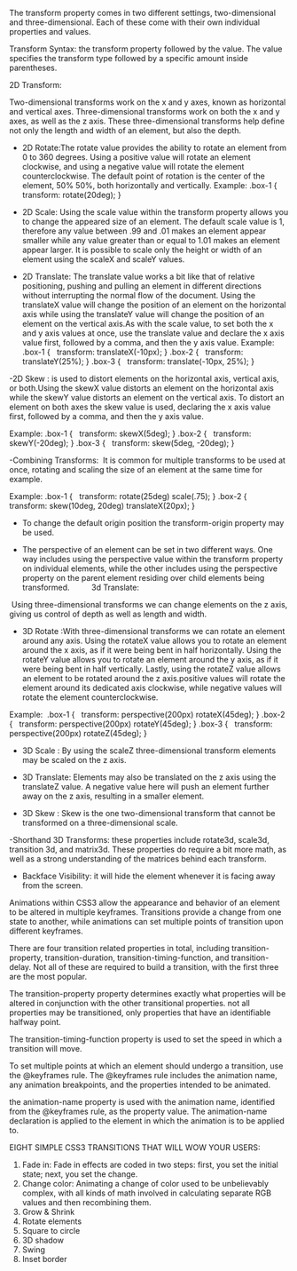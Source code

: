 The transform property comes in two different settings, two-dimensional and three-dimensional. Each of these come with their own individual properties and values.

Transform Syntax: the transform property followed by the value. The value specifies the transform type followed by a specific amount inside parentheses.

2D Transform:

Two-dimensional transforms work on the x and y axes, known as horizontal and vertical axes. Three-dimensional transforms work on both the x and y axes, as well as the z axis. These three-dimensional transforms help define not only the length and width of an element, but also the depth.

- 2D Rotate:The rotate value provides the ability to rotate an element from 0 to 360 degrees. Using a positive value will rotate an element clockwise, and using a negative value will rotate the element counterclockwise. The default point of rotation is the center of the element, 50% 50%, both horizontally and vertically.
Example: .box-1 {
  transform: rotate(20deg);
}

- 2D Scale: Using the scale value within the transform property allows you to change the appeared size of an element. The default scale value is 1, therefore any value between .99 and .01 makes an element appear smaller while any value greater than or equal to 1.01 makes an element appear larger. It is possible to scale only the height or width of an element using the scaleX and scaleY values.

- 2D Translate: The translate value works a bit like that of relative positioning, pushing and pulling an element in different directions without interrupting the normal flow of the document. Using the translateX value will change the position of an element on the horizontal axis while using the translateY value will change the position of an element on the vertical axis.As with the scale value, to set both the x and y axis values at once, use the translate value and declare the x axis value first, followed by a comma, and then the y axis value.
Example: .box-1 {
  transform: translateX(-10px);
}
.box-2 {
  transform: translateY(25%);
}
.box-3 {
  transform: translate(-10px, 25%);
}


-2D Skew : is used to distort elements on the horizontal axis, vertical axis, or both.Using the skewX value distorts an element on the horizontal axis while the skewY value distorts an element on the vertical axis. To distort an element on both axes the skew value is used, declaring the x axis value first, followed by a comma, and then the y axis value.

Example: .box-1 {
  transform: skewX(5deg);
}
.box-2 {
  transform: skewY(-20deg);
}
.box-3 {
  transform: skew(5deg, -20deg);
}

-Combining Transforms:  It is common for multiple transforms to be used at once, rotating and scaling the size of an element at the same time for example. 

Example: .box-1 {
  transform: rotate(25deg) scale(.75);
}
.box-2 {
  transform: skew(10deg, 20deg) translateX(20px);
}

- To change the default origin position the transform-origin property may be used.

- The perspective of an element can be set in two different ways. One way includes using the perspective value within the transform property on individual elements, while the other includes using the perspective property on the parent element residing over child elements being transformed.
        
3d Translate: 

 Using three-dimensional transforms we can change elements on the z axis, giving us control of depth as well as length and width.

- 3D Rotate :With three-dimensional transforms we can rotate an element around any axis. Using the rotateX value allows you to rotate an element around the x axis, as if it were being bent in half horizontally. Using the rotateY value allows you to rotate an element around the y axis, as if it were being bent in half vertically. Lastly, using the rotateZ value allows an element to be rotated around the z axis.positive values will rotate the element around its dedicated axis clockwise, while negative values will rotate the element counterclockwise.

Example: 
.box-1 {
  transform: perspective(200px) rotateX(45deg);
}
.box-2 {
  transform: perspective(200px) rotateY(45deg);
}
.box-3 {
  transform: perspective(200px) rotateZ(45deg);
}

- 3D Scale : By using the scaleZ three-dimensional transform elements may be scaled on the z axis.

- 3D Translate: Elements may also be translated on the z axis using the translateZ value. A negative value here will push an element further away on the z axis, resulting in a smaller element. 

- 3D Skew : Skew is the one two-dimensional transform that cannot be transformed on a three-dimensional scale.

-Shorthand 3D Transforms: these properties include rotate3d, scale3d, transition 3d, and matrix3d. These properties do require a bit more math, as well as a strong understanding of the matrices behind each transform.

- Backface Visibility: it will hide the element whenever it is facing away from the screen.

Animations within CSS3 allow the appearance and behavior of an element to be altered in multiple keyframes. Transitions provide a change from one state to another, while animations can set multiple points of transition upon different keyframes.

There are four transition related properties in total, including transition-property, transition-duration, transition-timing-function, and transition-delay. Not all of these are required to build a transition, with the first three are the most popular.

The transition-property property determines exactly what properties will be altered in conjunction with the other transitional properties. not all properties may be transitioned, only properties that have an identifiable halfway point. 

The transition-timing-function property is used to set the speed in which a transition will move. 

To set multiple points at which an element should undergo a transition, use the @keyframes rule. The @keyframes rule includes the animation name, any animation breakpoints, and the properties intended to be animated.

the animation-name property is used with the animation name, identified from the @keyframes rule, as the property value. The animation-name declaration is applied to the element in which the animation is to be applied to. 


EIGHT SIMPLE CSS3 TRANSITIONS THAT WILL WOW YOUR USERS:

1. Fade in: Fade in effects are coded in two steps: first, you set the initial state; next, you set the change.
2. Change color: Animating a change of color used to be unbelievably complex, with all kinds of math involved in calculating separate RGB values and then recombining them.
3. Grow & Shrink
4. Rotate elements
5. Square to circle
6. 3D shadow
7. Swing
8. Inset border